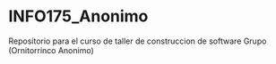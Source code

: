 # INFO175_Anonimo
Repositorio para el curso de taller de construccion de software Grupo (Ornitorrinco Anonimo)
